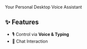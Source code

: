  Your Personal Desktop Voice Assistant

## ✨ Features

- 🎙️ Control via **Voice & Typing**
- 🤖 Chat Interaction
  
